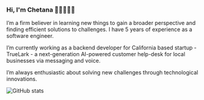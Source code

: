 ### Hi, I'm Chetana 👋🏼👩🏻‍💻


I’m a firm believer in learning new things to gain a broader perspective and finding efficient solutions to challenges. I have 5 years of experience as a software engineer.

I’m currently working as a backend developer for California based startup - TrueLark - a next-generation AI-powered customer help-desk for local businesses via messaging and voice.

I’m always enthusiastic about solving new challenges through technological innovations.



![GitHub stats](https://github-readme-stats.vercel.app/api?username=anuraghazra&count_private=true&show_icons=true&theme=dracula)

<!--
**javali93/javali93** is a ✨ _special_ ✨ repository because its `README.md` (this file) appears on your GitHub profile.

Here are some ideas to get you started:

- 🔭 I’m currently working on ...
- 🌱 I’m currently learning ...
- 👯 I’m looking to collaborate on ...
- 🤔 I’m looking for help with ...
- 💬 Ask me about ...
- 📫 How to reach me: ...
- 😄 Pronouns: ...
- ⚡ Fun fact: ...
-->
